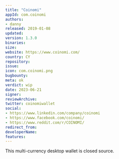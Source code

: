 ```yaml
---
title: "Coinomi"
appId: com.coinomi
authors:
- danny
released: 2019-01-08
updated: 
version: 1.3.0
binaries: 
size: 
website: https://www.coinomi.com/
country: CY
repository: 
issue: 
icon: com.coinomi.png
bugbounty: 
meta: ok
verdict: wip 
date: 2023-06-21
signer: 
reviewArchive: 
twitter: coinomiwallet
social:
- https://www.linkedin.com/company/coinomi
- https://www.facebook.com/coinomi/
- https://www.reddit.com/r/COINOMI/
redirect_from:
developerName: 
features:
--- 
```


This multi-currency desktop wallet is closed source.